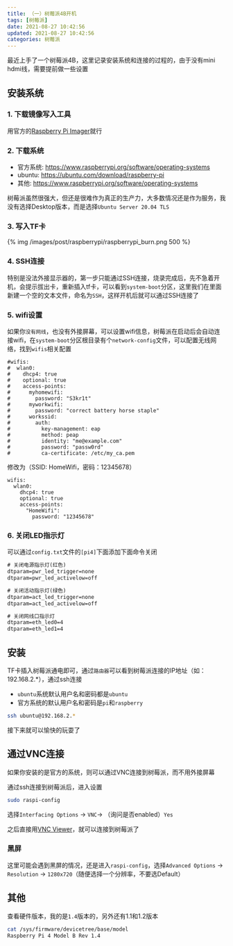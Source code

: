 ```yaml
---
title: （一）树莓派4B开机
tags: [树莓派]
date: 2021-08-27 10:42:56
updated: 2021-08-27 10:42:56
categories: 树莓派
---
```


最近上手了一个树莓派4B，这里记录安装系统和连接的过程的，由于没有mini hdmi线，需要提前做一些设置

<!-- more -->

## 安装系统

### 1. 下载镜像写入工具

用官方的[Raspberry Pi Imager](https://www.raspberrypi.org/software)就行

### 2. 下载系统

* 官方系统: https://www.raspberrypi.org/software/operating-systems
* ubuntu: https://ubuntu.com/download/raspberry-pi
* 其他: https://www.raspberrypi.org/software/operating-systems

树莓派虽然很强大，但还是很难作为真正的生产力，大多数情况还是作为服务，我没有选择Desktop版本，而是选择`Ubuntu Server 20.04 TLS`

### 3. 写入TF卡

{% img /images/post/raspberrypi/raspberrypi_burn.png 500 %}


### 4. SSH连接

特别是没法外接显示器的，第一步只能通过SSH连接，烧录完成后，先不急着开机，会提示拔出卡，重新插入tf卡，可以看到`system-boot`分区，这里我们在里面新建一个空的文本文件，命名为`SSH`，这样开机后就可以通过SSH连接了

### 5. wifi设置

如果你`没有网线`，也没有外接屏幕，可以设置wifi信息，树莓派在启动后会自动连接wifi，在`system-boot`分区根目录有个`network-config`文件，可以配置无线网络，找到`wifis`相关配置

```
#wifis:
#  wlan0:
#    dhcp4: true
#    optional: true
#    access-points:
#      myhomewifi:
#        password: "S3kr1t"
#      myworkwifi:
#        password: "correct battery horse staple"
#      workssid:
#        auth:
#          key-management: eap
#          method: peap
#          identity: "me@example.com"
#          password: "passw0rd"
#          ca-certificate: /etc/my_ca.pem
```
修改为（SSID: HomeWifi，密码：12345678）
```
wifis:
  wlan0:
    dhcp4: true
    optional: true
    access-points:
      "HomeWifi":
        password: "12345678"
```

### 6. 关闭LED指示灯

可以通过`config.txt`文件的`[pi4]`下面添加下面命令关闭

```txt
# 关闭电源指示灯(红色)
dtparam=pwr_led_trigger=none
dtparam=pwr_led_activelow=off

# 关闭活动指示灯(绿色)
dtparam=act_led_trigger=none
dtparam=act_led_activelow=off

# 关闭网线口指示灯
dtparam=eth_led0=4
dtparam=eth_led1=4
```

## 安装

TF卡插入树莓派通电即可，通过`路由器`可以看到树莓派连接的IP地址（如：192.168.2.*），通过ssh连接

* `ubuntu`系统默认用户名和密码都是`ubuntu`
* 官方系统的默认用户名和密码是`pi`和`raspberry`

```sh
ssh ubuntu@192.168.2.*
```

接下来就可以愉快的玩耍了

## 通过VNC连接

如果你安装的是官方的系统，则可以通过VNC连接到树莓派，而不用外接屏幕

通过ssh连接到树莓派后，进入设置

```sh
sudo raspi-config
```

选择`Interfacing Options` -> `VNC`-> （询问是否enabled）`Yes`


之后直接用[VNC Viewer](https://www.realvnc.com/en/connect/download/viewer/)，就可以连接到树莓派了


### 黑屏

这里可能会遇到黑屏的情况，还是进入`raspi-config`，选择`Advanced Options` -> `Resolution` -> `1280x720`（随便选择一个分辨率，不要选Default）

## 其他

查看硬件版本，我的是`1.4`版本的，另外还有1.1和1.2版本

```sh
cat /sys/firmware/devicetree/base/model
Raspberry Pi 4 Model B Rev 1.4
```